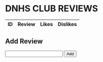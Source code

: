<html>
    <head>
        <style>
            .role {
                color: red;
            }
        </style>
    </head>
    <body>
        <h1 class="text-center m-5 text-success">DNHS CLUB REVIEWS</h1>
        <div class="table-responsive mx-5">
            <table class="table table-hover table-bordered border-secondary mb-5">
                <thead>
                    <tr>
                        <th scope="col">ID</th>
                        <th scope="col">Review</th>
                        <th scope="col">Likes</th>
                        <th scope="col">Dislikes</th>
                    </tr>
                </thead>
                <tbody class="table-group-divider" id="reviews">
                </tbody>
            </table>
        </div>
        <div>
        <h2 class="text-left m-5 text-success">Add Review</h2>
        <input type="text" id="review" name="review" size="20" required>
        <button class="btn btn-success text-nowrap my-3 mx-5" type="submit" onclick="add_review()">Add</button>
        </div>
        <script type="text/javascript">
            // prepare fetch urls
            // const review_url = "http://localhost:8192/database/reviews";
            const review_url = "https://rebeccaaa.tk/database/reviews";
            const params = new URLSearchParams(window.location.search);
            let club_id = params.get("id");
            const get_url = review_url + "/" + club_id;
            const reviewContainer = document.getElementById("reviews");
            // prepare fetch GET options
            const options = {
                method: 'GET', // *GET, POST, PUT, DELETE, etc.
                // mode: 'cors', // no-cors, *cors, same-origin
                cache: 'default', // *default, no-cache, reload, force-cache, only-if-cached
                // credentials: 'same-origin', // include, same-origin, omit
                headers: {
                'Content-Type': 'application/json'
                // 'Content-Type': 'application/x-www-form-urlencoded',
                },
            };
            // fetch the API
            fetch(get_url, options)
                // response is a RESTful "promise" on any successful fetch
                .then(response => {
                // check for response errors
                if (response.status !== 200) {
                    error('GET API response failure: ' + response.status);
                    return;
                }
                // valid response will have JSON data
                response.json().then(data => {
                    for (const row of data) {
                        console.log(row);
                        // columns
                        const tr = document.createElement("tr");
                        const review_id = document.createElement("td");
                        const review = document.createElement("td");
                        const likes = document.createElement("td");
                        const dislikes = document.createElement("td");
                        // accessing JSON values
                        review_id.innerHTML = row.id;
                        review.innerHTML = row.text;
                        likes.innerHTML = '<a href="#" onclick="like_review(' + row.id +');">' + row.likes + '</a>';
                        dislikes.innerHTML = '<a href="#" onclick=dislike_review(' + row.id +');">' + row.dislikes + '</a>';
                        // add all columns to the row
                        tr.appendChild(review_id);
                        tr.appendChild(review);
                        tr.appendChild(likes);
                        tr.appendChild(dislikes);
                        // add row to table
                        reviewContainer.appendChild(tr);
                    }    
                })
            })
            // catch fetch errors (ie Nginx ACCESS to server blocked)
            .catch(err => {
                error(err + " " + get_url);
            });
            // Something went wrong with actions or responses
            function error(err) {
                // log as Error in console
                console.log(err);
                // append error to resultContainer
                const tr = document.createElement("tr");
                const td = document.createElement("td");
                td.innerHTML = err;
                tr.appendChild(td);
                reviewContainer.appendChild(tr);
            }
            const addreview_url = "https://rebeccaaa.tk/database/addreview/" + club_id;
            function add_review(){
                var review_text = document.getElementById("review").value;
                // store data in JavaScript object
                console.log(review_text);
                const options = {
                    method: 'POST',
                    mode: 'cors',
                    cache: 'no-cache',
                    credentials: 'include',
                    headers: {
                    'Content-Type': 'text/html; charset=utf-8'
                    },
                    body: review_text, // convert to JSON
                };
                fetch(addreview_url, options)
                .then(response => {
                    // check for response errors
                    if (response.status !== 201) {
                        error('POST API response failure: ' + response.status);
                        return;
                    }
                    // valid response
                    console.log(review_text);
                    // redirect on successful add review
                    window.location.href = window.location;
                }) 
                // catch fetch errors (ie Nginx ACCESS to server blocked)
                .catch(err => {
                    error(err + " " + url);
                });
            }    
            function like_review(review_id){
                // store data in JavaScript object
                const options = {
                    method: 'PUT',
                    mode: 'cors',
                    cache: 'no-cache',
                    credentials: 'include',
                    headers: {
                    'Content-Type': 'text/html; charset=utf-8'
                    }
                };
                var like_api_url = "https://rebeccaaa.tk/database/like/" + review_id;
                fetch(like_review_url, options)
                .then(response => {
                    // check for response errors
                    if (response.status !== 201) {
                        error('POST API response failure: ' + response.status);
                        return;
                    }
                    // redirect on successful add review
                    window.location.href = window.location;
                }) 
                // catch fetch errors (ie Nginx ACCESS to server blocked)
                .catch(err => {
                    error(err + " " + url);
                });
            } 
            function dislike_review(review_id){
                // store data in JavaScript object
                const options = {
                    method: 'PUT',
                    mode: 'cors',
                    cache: 'no-cache',
                    credentials: 'include',
                    headers: {
                    'Content-Type': 'text/html; charset=utf-8'
                    }
                };
                var dislike_api_url = "https://rebeccaaa.tk/database/dislike/" + review_id;
                fetch(dislike_review_url, options)
                .then(response => {
                    // check for response errors
                    if (response.status !== 201) {
                        error('POST API response failure: ' + response.status);
                        return;
                    }
                    // redirect on successful add review
                    window.location.href = window.location;
                }) 
                // catch fetch errors (ie Nginx ACCESS to server blocked)
                .catch(err => {
                    error(err + " " + url);
                });
            }    
   
        </script>
    </body>
</html>
